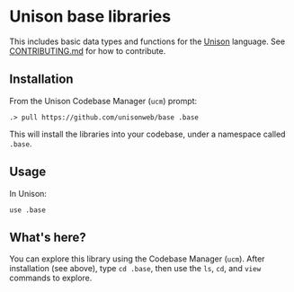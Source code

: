 # Unison base libraries

This includes basic data types and functions for the [Unison](http://unisonweb.org) language. See [CONTRIBUTING.md](/CONTRIBUTING.md) for how to contribute.

## Installation

From the Unison Codebase Manager (`ucm`) prompt:

```
.> pull https://github.com/unisonweb/base .base
```

This will install the libraries into your codebase, under a namespace called `.base`.

## Usage

In Unison:

```
use .base
```

## What's here?

You can explore this library using the Codebase Manager (`ucm`). After installation (see above), type `cd .base`, then use the `ls`, `cd`, and `view` commands to explore.
